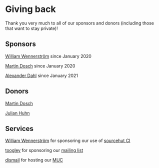 # Giving back

Thank you very much to all of our sponsors and donors (including those that want to stay private)!

## Sponsors
[William Wennerström](https://github.com/wstrm/) since January 2020

[Martin Dosch](https://github.com/mdosch) since January 2020

[Alexander Dahl](https://github.com/LeSpocky) since January 2021

## Donors
[Martin Dosch](https://github.com/mdosch)

[Julian Huhn](https://github.com/huhndev)

## Services
[William Wennerström](https://github.com/wstrm/) for sponsoring our use of [sourcehut CI](https://builds.sr.ht/~wstrm/profanity?)

[toogley](toogley) for sponsoring our [mailing list](https://lists.notraces.net/mailman/listinfo/profanity)

[dismail](https://dismail.de/) for hosting our [MUC](xmpp:profanity@rooms.dismail.de?join)
